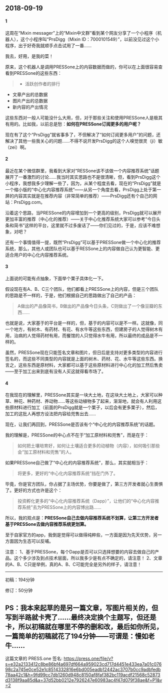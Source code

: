 2018-09-19
----
#### 1

这周在“Mixin messager”上的“Mixin中文群”看到某个网友分享了一个小程序（机器人），这个小程序叫“PrsDigg（Mixin ID：7000101549）”，以前没见过这个小程序，出于好奇我就顺手点击试用了一番……

我去，好用，是我的菜！

原来，这个机器人是调用PRESSone上的内容数据而做的，你可以在上面很容易查看到PRESSone的这些东西：

>* 活跃创作者的排行
* 文章产出的总数据
* 图片产出的总数据
* 新内容的产出情况

这些东西对一般人可能没什么大用，但，对于那些关注和使用PRESSone人是极其有用的。比如我，以前总是愁：**如何在PRESSone订阅更多的用户呢？**

现在有了这个“PrsDigg”就省事多了，不但解决了“如何订阅更多用户”的问题，还解决了其他一些我关心的问题……不得不说开发PrsDigg的这个人嗅觉很灵（ji）敏（zei）啊。

#### 2

最近在某个微信群里，我看到大家对“RESSone该不该做一个内容推荐系统”话题展开了一番激烈的讨论……我当时其实思路也不是很清晰，但，看到PrsDigg这个小程序，我想我多少理解一些了，因为，从某个程度去看，现在的“PrsDigg”就是一个缩小版的“中心化内容推荐系统”——从另一个角度去看，PrsDigg上处于第一屏的内容其实就是在推荐内容（非常简单的推荐）——PrsDigg还有个自己的网站：PrsDigg.com。

沿着这个思路，当PRESSone的内容增加到一个更高的级别，PrsDigg就可以展开更加丰富的推荐（中心化的推荐）——关于中心化推荐系统大家可以参考“今日头条和简书”这样的平台，这里就不过多废话了——你们见过的，于是，应该不难想象，对吧？

还有一个事情值得一提，既然“PrsDigg”可以基于PRESSone做一个中心化的推荐系统，那么，其他人或团队也可以基于RESSone上的内容做自己认为更智能、更适合用户的中心化内容推荐系统。

#### 3

上面说的可能有点抽象，下面举个栗子具体化一下。

假设现在有A、B、C三个团队，他们都看上PRESSone上的内容，但是三个团队的思路是不一样的，于是，他们根据自己的思路做出了自己的产品：
>A做出的产品像简书，B做出的产品像今日头条，C则做出了一个像豆瓣的东西……

也就是说，大家基于的平台是一样的，但，基于的内容可以是不一样。这就像，同一个地方，有树木、有药材、有花、有水牛等这些东西，但建房子的人觉得树木有用，治病的人觉得药材有用，而餐馆的人只觉得水牛有用，所以最终的成品是不一样的。

虽然，PRESSone现在只能签名文章和图片，但日后是支持对更多类型的内容进行签名的，而这些不同类型的内容就是上面的树木、药材、花、水牛等这些东西。换言之，这些东西是原材料，大家都可以基于这些原材料进行中心化的加工然后售卖——至于加工出来到底有没有人买这就得看市场了。

#### 4

在我现在的理解里，PRESSone其实是一块大土地，在这块大土地上，大家可以种草、种花、种药材、养动物……等这些动植物多了起来，渐渐地，就会有人利用这些原材料进行加工（前面的PrsDigg就是一个栗子，以后会有更多栗子），然后，加工的这批人再想方设法把内容给兜售出去……

现在，让我们再回到，PRESSone是否该有个“中心化的内容推荐系统”的话题。

我的理解是，PRESSone的中心点不在于“加工原材料和兜售”，而是在于：
>如何把土壤培育好，如何让土壤适合更多的动植物（内容），如何吸引那些会“加工原材料和兜售”的人。

如果PRESSone自己做了“中心化的内容推荐系统”，那么，其实就相当于：
>将更多，更好的“中心化内容推荐系统”挡在门外了。

毕竟，你是官方团队，你占据了主场优势，你要是做了，第三方开发者就心生畏惧了。更好的方式也许是这个：
>投资孵化更多的“中心化内容推荐系统（Dapp）”，让他们的“中心化内容推荐系统”去为PRESSone上的内容博出路……

所以，我的观点是：**PRESSone自己去做内容推荐系统不划算，让第三方开发者基于PRESSone去做内容推荐系统更划算。**

至于自家官方的app，我倒是觉得可以做得纯粹些，一方面是因为先天优势，另一方面因为生态可以反哺。

注意：
1、基于PRESSone，每个Dapp是否可以只选择想要的内容去做自己的产品。这个多少涉及到点技术层面，所以我多少是有点不确定的，请注意！
2、文章的A、B、C只是举例，真的A、B、C可能完全是另外的样子，请注意！

****
初稿：194分钟

修订：50分钟

PS：我本来起草的是另一篇文章，写图片相关的，但写到半路就卡壳了……最终决定换个主题写，但还是卡，所以初稿就在哪里不停的删和改，最后如你所见，一篇简单的初稿就花了194分钟——可谓是：慢如老牛……
----
这篇文章的 PRESS.one 签名:
https://press.one/file/v?s=e32a2133412c8be86bf4a697df664a959023cd717d4451e433ea7a01c07698c2a745e0ce52e1c8514332816e6bd005eadb12442ac3707b0cc9adbfedb78aa42c1&h=9fd99cc7db1260d948c8150af8faf382bc119acdf21568c52873d3138f9aa85d&a=37d52bb0212e7926247e60983ac4f47d079f38ae&f=P1&v=2
